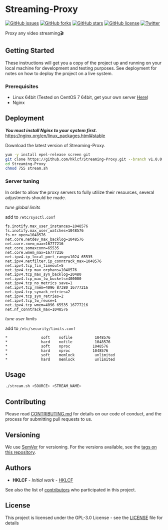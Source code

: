 # Streaming-Proxy
[![GitHub issues](https://img.shields.io/github/issues/hklcf/Streaming-Proxy.svg)](https://github.com/hklcf/Streaming-Proxy/issues)
[![GitHub forks](https://img.shields.io/github/forks/hklcf/Streaming-Proxy.svg)](https://github.com/hklcf/Streaming-Proxy/network)
[![GitHub stars](https://img.shields.io/github/stars/hklcf/Streaming-Proxy.svg)](https://github.com/hklcf/Streaming-Proxy/stargazers)
[![GitHub license](https://img.shields.io/github/license/hklcf/Streaming-Proxy.svg)](https://github.com/hklcf/Streaming-Proxy/blob/master/LICENSE)
[![Twitter](https://img.shields.io/twitter/url/https/github.com/hklcf/Streaming-Proxy.svg?style=social)](https://twitter.com/intent/tweet?text=Wow:&url=https%3A%2F%2Fgithub.com%2Fhklcf%2FStreaming-Proxy)

Proxy any video streaming🎬

## Getting Started
These instructions will get you a copy of the project up and running on your local machine for development and testing purposes. See deployment for notes on how to deploy the project on a live system.

### Prerequisites
- Linux 64bit (Tested on CentOS 7 64bit, get your own server [Here](https://m.do.co/c/f5dea4b5cce3))
- Nginx

## Deployment
***You must install Nginx to your system first.*** https://nginx.org/en/linux_packages.html#stable

Download the latest version of Streaming-Proxy.
```bash
yum -y install epel-release screen git
git clone https://github.com/hklcf/Streaming-Proxy.git --branch v1.0.0
cd Streaming-Proxy
chmod 755 stream.sh
```

### Server tuning
In order to allow the proxy servers to fully utilize their resources, several adjustments should be made.

*tune global limits*

add to `/etc/sysctl.conf`
```
fs.inotify.max_user_instances=1048576
fs.inotify.max_user_watches=1048576
fs.nr_open=1048576
net.core.netdev_max_backlog=1048576
net.core.rmem_max=16777216
net.core.somaxconn=65535
net.core.wmem_max=16777216
net.ipv4.ip_local_port_range=1024 65535
net.ipv4.netfilter.ip_conntrack_max=1048576
net.ipv4.tcp_fin_timeout=5
net.ipv4.tcp_max_orphans=1048576
net.ipv4.tcp_max_syn_backlog=20480
net.ipv4.tcp_max_tw_buckets=400000
net.ipv4.tcp_no_metrics_save=1
net.ipv4.tcp_rmem=4096 87380 16777216
net.ipv4.tcp_synack_retries=2
net.ipv4.tcp_syn_retries=2
net.ipv4.tcp_tw_reuse=1
net.ipv4.tcp_wmem=4096 65535 16777216
net.nf_conntrack_max=1048576
```

*tune user limits*

add to `/etc/security/limits.conf`
```
*               soft    nofile          1048576
*               hard    nofile          1048576
*               soft    nproc          1048576
*               hard    nproc          1048576
*               soft    memlock         unlimited
*               hard    memlock         unlimited
```

## Usage
```bash
./stream.sh <SOURCE> <STREAM_NAME>
```

## Contributing
Please read [CONTRIBUTING.md](CONTRIBUTING.md) for details on our code of conduct, and the process for submitting pull requests to us.

## Versioning
We use [SemVer](https://semver.org/) for versioning. For the versions available, see the [tags on this repository](https://github.com/hklcf/Streaming-Proxy/tags).

## Authors
* **HKLCF** - *Initial work* - [HKLCF](https://github.com/hklcf)

See also the list of [contributors](https://github.com/hklcf/Streaming-Proxy/contributors) who participated in this project.

## License
This project is licensed under the GPL-3.0 License - see the [LICENSE](LICENSE) file for details
